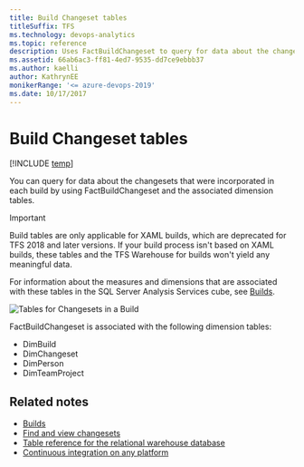```yaml
---
title: Build Changeset tables 
titleSuffix: TFS 
ms.technology: devops-analytics
ms.topic: reference
description: Uses FactBuildChangeset to query for data about the changesets.
ms.assetid: 66ab6ac3-ff81-4ed7-9535-dd7ce9ebbb37
ms.author: kaelli
author: KathrynEE
monikerRange: '<= azure-devops-2019'
ms.date: 10/17/2017
---
```


# Build Changeset tables

[!INCLUDE [temp](../includes/tfs-report-platform-version.md)]

You can query for data about the changesets that were incorporated in each build by using FactBuildChangeset and the associated dimension tables.

> [!IMPORTANT]  
> Build tables are only applicable for XAML builds, which are deprecated for TFS 2018 and later versions. If your build process isn't based on XAML builds, these tables and the TFS Warehouse for builds won't yield any meaningful data.

For information about the measures and dimensions that are associated with these tables in the SQL Server Analysis Services cube, see [Builds](perspective-build-analyze-report-build-details-coverage.md).

![Tables for Changesets in a Build](media/teamproj_factbuildchangeset.png "TeamProj_FactBuildChangeset")

FactBuildChangeset is associated with the following dimension tables:

- DimBuild
- DimChangeset
- DimPerson
- DimTeamProject

## Related notes

- [Builds](perspective-build-analyze-report-build-details-coverage.md)
- [Find and view changesets](../../repos/tfvc/find-view-changesets.md)
- [Table reference for the relational warehouse database](table-reference-relational-warehouse-database.md)
- [Continuous integration on any platform](../../pipelines/overview.md)
